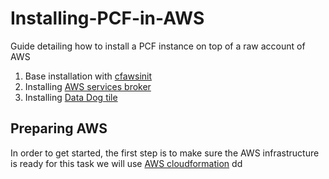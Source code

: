 # Installing-PCF-in-AWS
Guide detailing how to install a PCF instance on top of a raw account of AWS


1. Base installation with [cfawsinit](https://github.com/mandarjog/cfawsinit)
1. Installing [AWS services broker](https://docs.pivotal.io/aws-services/index.html)
1. Installing [Data Dog tile]()



## Preparing AWS
In order to get started, the first step is to make sure the AWS infrastructure is ready
for this task we will use [AWS cloudformation](https://aws.amazon.com/cloudformation/)
dd